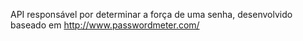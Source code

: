 API responsável por determinar a força de uma senha,
desenvolvido baseado em http://www.passwordmeter.com/
